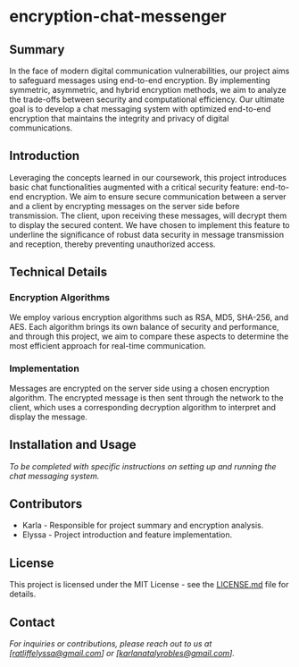 # encryption-chat-messenger
## Summary

In the face of modern digital communication vulnerabilities, our project aims to safeguard messages using end-to-end encryption. By implementing symmetric, asymmetric, and hybrid encryption methods, we aim to analyze the trade-offs between security and computational efficiency. Our ultimate goal is to develop a chat messaging system with optimized end-to-end encryption that maintains the integrity and privacy of digital communications.

## Introduction

Leveraging the concepts learned in our coursework, this project introduces basic chat functionalities augmented with a critical security feature: end-to-end encryption. We aim to ensure secure communication between a server and a client by encrypting messages on the server side before transmission. The client, upon receiving these messages, will decrypt them to display the secured content. We have chosen to implement this feature to underline the significance of robust data security in message transmission and reception, thereby preventing unauthorized access.

## Technical Details

### Encryption Algorithms

We employ various encryption algorithms such as RSA, MD5, SHA-256, and AES. Each algorithm brings its own balance of security and performance, and through this project, we aim to compare these aspects to determine the most efficient approach for real-time communication.

### Implementation

Messages are encrypted on the server side using a chosen encryption algorithm. The encrypted message is then sent through the network to the client, which uses a corresponding decryption algorithm to interpret and display the message.

## Installation and Usage

_To be completed with specific instructions on setting up and running the chat messaging system._

## Contributors

- Karla - Responsible for project summary and encryption analysis.
- Elyssa - Project introduction and feature implementation.

## License

This project is licensed under the MIT License - see the [LICENSE.md](LICENSE.md) file for details.

## Contact

_For inquiries or contributions, please reach out to us at [ratliffelyssa@gmail.com] or [karlanatalyrobles@gmail.com]._
